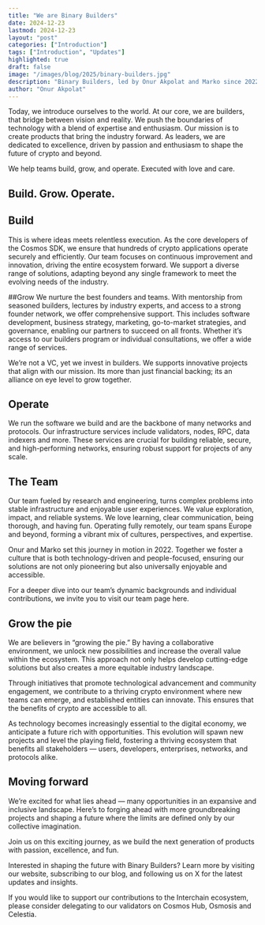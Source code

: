 ```yaml
---
title: "We are Binary Builders"
date: 2024-12-23
lastmod: 2024-12-23
layout: "post"
categories: ["Introduction"]
tags: ["Introduction", "Updates"]
highlighted: true
draft: false
image: "/images/blog/2025/binary-builders.jpg"
description: "Binary Builders, led by Onur Akpolat and Marko since 2022, is a technology company that focuses on building, growing, and operating blockchains."
author: "Onur Akpolat"
---
```


Today, we introduce ourselves to the world. At our core, we are builders, that bridge between vision and reality. We push the boundaries of technology with a blend of expertise and enthusiasm. Our mission is to create products that bring the industry forward. As leaders, we are dedicated to excellence, driven by passion and enthusiasm to shape the future of crypto and beyond.

We help teams build, grow, and operate. Executed with love and care.

## Build. Grow. Operate.

## Build
This is where ideas meets relentless execution. As the core developers of the Cosmos SDK, we ensure that hundreds of crypto applications operate securely and efficiently. Our team focuses on continuous improvement and innovation, driving the entire ecosystem forward. We support a diverse range of solutions, adapting beyond any single framework to meet the evolving needs of the industry.

##Grow
We nurture the best founders and teams. With mentorship from seasoned builders, lectures by industry experts, and access to a strong founder network, we offer comprehensive support. This includes software development, business strategy, marketing, go-to-market strategies, and governance, enabling our partners to succeed on all fronts. Whether it’s access to our builders program or individual consultations, we offer a wide range of services.

We’re not a VC, yet we invest in builders. We supports innovative projects that align with our mission. Its more than just financial backing; its an alliance on eye level to grow together.

## Operate
We run the software we build and are the backbone of many networks and protocols. Our infrastructure services include validators, nodes, RPC, data indexers and more. These services are crucial for building reliable, secure, and high-performing networks, ensuring robust support for projects of any scale.

## The Team
Our team fueled by research and engineering, turns complex problems into stable infrastructure and enjoyable user experiences. We value exploration, impact, and reliable systems. We love learning, clear communication, being thorough, and having fun. Operating fully remotely, our team spans Europe and beyond, forming a vibrant mix of cultures, perspectives, and expertise.

Onur and Marko set this journey in motion in 2022. Together we foster a culture that is both technology-driven and people-focused, ensuring our solutions are not only pioneering but also universally enjoyable and accessible.

For a deeper dive into our team’s dynamic backgrounds and individual contributions, we invite you to visit our team page here.

## Grow the pie
We are believers in “growing the pie.” By having a collaborative environment, we unlock new possibilities and increase the overall value within the ecosystem. This approach not only helps develop cutting-edge solutions but also creates a more equitable industry landscape.

Through initiatives that promote technological advancement and community engagement, we contribute to a thriving crypto environment where new teams can emerge, and established entities can innovate. This ensures that the benefits of crypto are accessible to all.

As technology becomes increasingly essential to the digital economy, we anticipate a future rich with opportunities. This evolution will spawn new projects and level the playing field, fostering a thriving ecosystem that benefits all stakeholders — users, developers, enterprises, networks, and protocols alike.

## Moving forward
We’re excited for what lies ahead — many opportunities in an expansive and inclusive landscape. Here’s to forging ahead with more groundbreaking projects and shaping a future where the limits are defined only by our collective imagination.

Join us on this exciting journey, as we build the next generation of products with passion, excellence, and fun.

Interested in shaping the future with Binary Builders? Learn more by visiting our website, subscribing to our blog, and following us on X for the latest updates and insights.

If you would like to support our contributions to the Interchain ecosystem, please consider delegating to our validators on Cosmos Hub, Osmosis and Celestia.